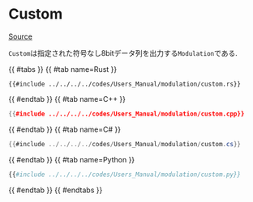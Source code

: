 # Custom
[Source](https://github.com/shinolab/autd3-rs/blob/v32.1.0/autd3/src/datagram/modulation/custom.rs)

`Custom`は指定された符号なし8bitデータ列を出力する`Modulation`である.

{{ #tabs }}
{{ #tab name=Rust }}
```rust,edition2024
{{#include ../../../../codes/Users_Manual/modulation/custom.rs}}
```
{{ #endtab }}
{{ #tab name=C++ }}
```cpp
{{#include ../../../../codes/Users_Manual/modulation/custom.cpp}}
```
{{ #endtab }}
{{ #tab name=C# }}
```cs
{{#include ../../../../codes/Users_Manual/modulation/custom.cs}}
```
{{ #endtab }}
{{ #tab name=Python }}
```python
{{#include ../../../../codes/Users_Manual/modulation/custom.py}}
```
{{ #endtab }}
{{ #endtabs }}
